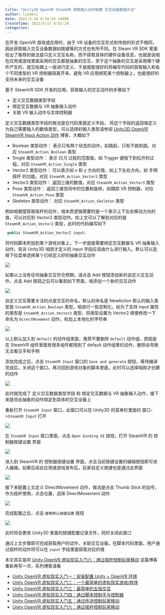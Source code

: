 ```yaml
---
title: "Unity3D OpenVR SteamVR 获取输入动作按键 交互设备数据方法"
author: lindexi
date: 2021-5-18 8:34:55 +0800
CreateTime: 2021/5/17 8:52:20
categories: 
---
```


在开发 OpenVR 游戏或应用时，由于 VR 设备的交互形式和传统的形式不相同，因此获取输入交互设备数据如按键等的方式也有所不同。在 Steam VR SDK 里面给出了推荐的做法是只定义交互名称，而不获取具体的硬件设备信息，也就是说咱在应用或游戏里面采用的交互都是抽象的交互，至于这个抽象的交互是采用哪个硬件产生的，就交给跟上一层进行定义，于是就能很好的将编写代码的获取输入和各个不同类型的 VR 控制器隔离开来，避免 VR 应用绑死某个控制器上，也能很好的支持未来的交互设备

<!--more-->


<!-- CreateTime:2021/5/17 8:52:20 -->

<!-- 发布 -->

基于 SteamVR SDK 开发的应用，获取输入的交互动作的步骤如下

- 定义交互数据类型字段
- 绑定交互数据与 VR 抽象输入动作
- 关联 VR 输入动作与实体控制器

定义交互数据类型字段的做法是在代码里面定义字段， 将这个字段的返回值定义为自己需要输入的数值类型，可以选择的输入类型请参阅 [Unity3D OpenVR SteamVR Input Action 动作](https://blog.lindexi.com/post/Unity3D-OpenVR-SteamVR-Input-Action-%E5%8A%A8%E4%BD%9C.html ) 博客，大概如下

- Boolean 类型动作： 表示只有两个状态的动作，如跳起，只有不跳和跳。对应 `SteamVR_Action_Boolean` 类型
- Single 类型动作： 表示 [0,1] 过程的范围值，如 Trigger 键按下到松开的过程。对应 `SteamVR_Action_Single` 类型
- Vector2 类型动作： 可以表示如 x 和 y 方向的值，如上下左右方向，如 手柄摇杆 的功能。对应 `SteamVR_Action_Vector2` 类型
- Vector3 类型动作： 返回三维的数值，对应 `SteamVR_Action_Vector3` 类型
- Pose 类型动作： 返回三维空间中的位置和旋转，如跟踪 VR 控制器，对应 `SteamVR_Action_Pose` 类型
- Skeleton 类型动作： 对应 `SteamVR_Action_Skeleton` 类型

例如咱期望获取摇杆的动作，咱本质逻辑需要的是一个表示上下左右移动方向的值，可以对应到 Vector2 类型动作。如上文可以了解到对应的是 `SteamVR_Action_Vector2` 类型，此时的代码编写如下

```csharp
 public SteamVR_Action_Vector2 input;
```

将代码脚本附加到某个游戏对象上，下一步就是需要绑定交互数据与 VR 抽象输入动作。告诉 Unity3D 咱刚才定义的 input 字段应该由什么进行输入。默认可以选择下拉菜单选择某个已经定义好的抽象交互动作

<!-- ![](image/Unity3D OpenVR SteamVR 获取输入动作按键 交互设备数据方法/Unity3D OpenVR SteamVR 获取输入动作按键 交互设备数据方法0.png) -->

![](http://image.acmx.xyz/lindexi%2F2021517857237311.jpg)

如果以上没有任何抽象交互符合预期，请点击 Add 按钮添加新的自定义交互动作，点击 Add 按钮之后可以看到如下界面，咱添加一个新的交互动作

<!-- ![](image/Unity3D OpenVR SteamVR 获取输入动作按键 交互设备数据方法/Unity3D OpenVR SteamVR 获取输入动作按键 交互设备数据方法1.png) -->

![](http://image.acmx.xyz/lindexi%2F2021517858265869.jpg)

自定义交互需要关注的点是交互的命名，默认的命名是 NewAction 默认的输入类型是 `SteamVR_Action_Boolean` 类型。咱进行一些定制化，如为了支持 input 属性的类型是 `SteamVR_Action_Vector2` 类型，将类型设置为 Vector2 顺便修改一下命名为 `DirectMovement` 动作，和加上本地化的字符串

<!-- ![](image/Unity3D OpenVR SteamVR 获取输入动作按键 交互设备数据方法/Unity3D OpenVR SteamVR 获取输入动作按键 交互设备数据方法2.png) -->

![](http://image.acmx.xyz/lindexi%2F2021517932369346.jpg)


以上默认加入到 `default` 的动作组里面，推荐不要删除 `default` 动作组，原因是在 SteamVR 组件里面有很多组件都用到了 default 动作组里的动作，删除会导致无法看见手和手柄

添加完成之后，点击 `SteamVR Input` 窗口的 `Save and generate` 按钮，等待编译完成后，关闭这个窗口。再次回到游戏对象的脚本里面，此时可以选择咱刚才创建的动作

<!-- ![](image/Unity3D OpenVR SteamVR 获取输入动作按键 交互设备数据方法/Unity3D OpenVR SteamVR 获取输入动作按键 交互设备数据方法3.png) -->

![](http://image.acmx.xyz/lindexi%2F2021517934126078.jpg)

此时就完成了 定义交互数据类型字段 和 绑定交互数据与 VR 抽象输入动作，接下来是将此抽象的动作绑定到具体的交互设备上

重新打开 `SteamVR Input` 窗口，此窗口可以在 Unity3D 的菜单栏里面的 窗口->`SteamVR Input` 打开

<!-- ![](image/Unity3D OpenVR SteamVR 获取输入动作按键 交互设备数据方法/Unity3D OpenVR SteamVR 获取输入动作按键 交互设备数据方法4.png) -->

![](http://image.acmx.xyz/lindexi%2F2021517936371705.jpg)

在 `SteamVR Input` 窗口里面，点击 `Open binding UI` 按钮，打开 SteamVR 的 控制器按键设置 界面

<!-- ![](image/Unity3D OpenVR SteamVR 获取输入动作按键 交互设备数据方法/Unity3D OpenVR SteamVR 获取输入动作按键 交互设备数据方法5.png) -->

![](http://image.acmx.xyz/lindexi%2F2021517937265122.jpg)

进入到 SteamVR 的 控制器按键设置 界面，点击当前按键设置的编辑按钮即可进入编辑。如果后续此应用或游戏发布后，玩家自定义按键也是通过此界面

<!-- ![](image/Unity3D OpenVR SteamVR 获取输入动作按键 交互设备数据方法/Unity3D OpenVR SteamVR 获取输入动作按键 交互设备数据方法6.png) -->

![](http://image.acmx.xyz/lindexi%2F2021517939306775.jpg)

接下来配置上文定义 DirectMovement 动作，做法是点击 Thumb Stick 的加号，作为摇杆使用，点击位置，选择 DirectMovement 动作

<!-- ![](image/Unity3D OpenVR SteamVR 获取输入动作按键 交互设备数据方法/Unity3D OpenVR SteamVR 获取输入动作按键 交互设备数据方法7.png) -->

![](http://image.acmx.xyz/lindexi%2F2021517941304929.jpg)

完成配置之后，点击 `替换默认按键设置` 按钮

<!-- ![](image/Unity3D OpenVR SteamVR 获取输入动作按键 交互设备数据方法/Unity3D OpenVR SteamVR 获取输入动作按键 交互设备数据方法8.png) -->

![](http://image.acmx.xyz/lindexi%2F202151794229102.jpg)

此时将会更改 Unity3D 里面的按键配置记录文件，同时关闭此窗口

通过上文步骤即可完成获取用户的动作，关联交互设备。在脚本代码里面，用户通过摇杆的动作将可以在 `input` 字段里面获取对应的值

本文其实是将 [Unity OpenVR 虚拟现实入门六：通过摇杆控制玩家移动](https://blog.walterlv.com/post/unity-openvr-starting-6.html) 这篇博客重新再写一次，系列博客请看

- [Unity OpenVR 虚拟现实入门一：安装配置 Unity + OpenVR 环境](https://blog.walterlv.com/post/unity-openvr-starting-1.html)
- [Unity OpenVR 虚拟现实入门二：一个最简单的虚拟现实游戏/程序](https://blog.walterlv.com/post/unity-openvr-starting-2.html)
- [Unity OpenVR 虚拟现实入门三：最简单的五指交互](https://blog.walterlv.com/post/unity-openvr-starting-3.html)
- [Unity OpenVR 虚拟现实入门四：通过脚本控制手与控制器](https://blog.walterlv.com/post/unity-openvr-starting-4.html)
- [Unity OpenVR 虚拟现实入门五：通过传送控制玩家移动](https://blog.walterlv.com/post/unity-openvr-starting-5.html)
- [Unity OpenVR 虚拟现实入门六：通过摇杆控制玩家移动](https://blog.walterlv.com/post/unity-openvr-starting-6.html)

